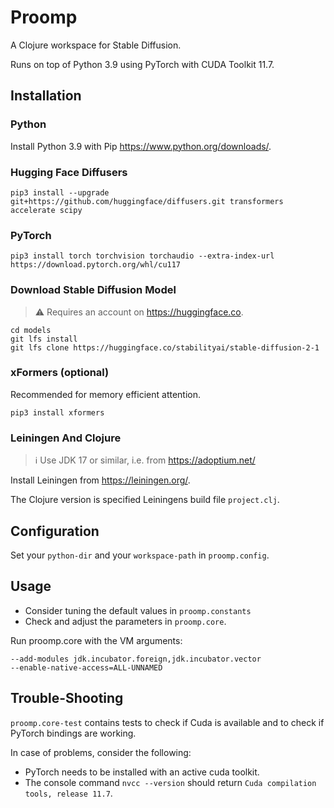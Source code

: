 # Proomp
A Clojure workspace for Stable Diffusion.

Runs on top of Python 3.9 using PyTorch with CUDA Toolkit 11.7.

## Installation
### Python
Install Python 3.9 with Pip https://www.python.org/downloads/.

### Hugging Face Diffusers
    pip3 install --upgrade git+https://github.com/huggingface/diffusers.git transformers accelerate scipy

### PyTorch
    pip3 install torch torchvision torchaudio --extra-index-url https://download.pytorch.org/whl/cu117

### Download Stable Diffusion Model
> &#x26a0;&#xfe0f; Requires an account on https://huggingface.co.

    cd models
    git lfs install
    git lfs clone https://huggingface.co/stabilityai/stable-diffusion-2-1

### xFormers (optional)
Recommended for memory efficient attention.

    pip3 install xformers

### Leiningen And Clojure
> &#x2139;  Use JDK 17 or similar, i.e. from https://adoptium.net/

Install Leiningen from https://leiningen.org/.

The Clojure version is specified Leiningens build file `project.clj`.


## Configuration
Set your `python-dir` and your `workspace-path` in `proomp.config`.

## Usage
- Consider tuning the default values in `proomp.constants`
- Check and adjust the parameters in `proomp.core`.

Run proomp.core with the VM arguments:

    --add-modules jdk.incubator.foreign,jdk.incubator.vector
    --enable-native-access=ALL-UNNAMED

## Trouble-Shooting
`proomp.core-test` contains tests to check if Cuda is available
and to check if PyTorch bindings are working.

In case of problems, consider the following:
- PyTorch needs to be installed with an active cuda toolkit.
- The console command `nvcc --version` should return `Cuda compilation tools, release 11.7`.
